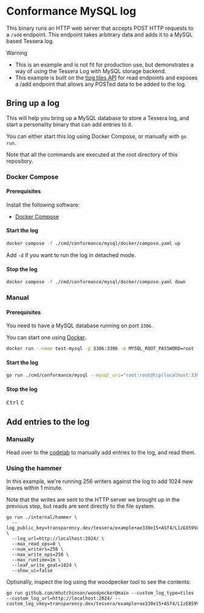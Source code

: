 # Conformance MySQL log

This binary runs an HTTP web server that accepts POST HTTP requests to a `/add` endpoint.
This endpoint takes arbitrary data and adds it to a MySQL based Tessera log.

> [!WARNING]
> - This is an example and is not fit for production use, but demonstrates a way of using the Tessera Log with MySQL storage backend.
> - This example is built on the [tlog tiles API](https://c2sp.org/tlog-tiles) for read endpoints and exposes a /add endpoint that allows any POSTed data to be added to the log.

## Bring up a log

This will help you bring up a MySQL database to store a Tessera log, and start a personality
binary that can add entries to it.

You can either start this log using Docker Compose, or manually with `go run`.

Note that all the commands are executed at the root directory of this repository.

### Docker Compose

#### Prerequisites

Install the following software:
 - [Docker Compose](https://docs.docker.com/compose/install/)

#### Start the log

```sh
docker compose -f ./cmd/conformance/mysql/docker/compose.yaml up
```

Add `-d` if you want to run the log in detached mode.

#### Stop the log

```sh
docker compose -f ./cmd/conformance/mysql/docker/compose.yaml down
```

### Manual 

#### Prerequisites

You need to have a MySQL database running on port `3306`.

You can start one using [Docker](https://docs.docker.com/engine/install/).

```sh
docker run --name test-mysql -p 3306:3306 -e MYSQL_ROOT_PASSWORD=root -e MYSQL_DATABASE=test_tessera -d mysql:8.4
```

#### Start the log

```sh
go run ./cmd/conformance/mysql --mysql_uri="root:root@tcp(localhost:3306)/test_tessera" --init_schema_path="./storage/mysql/schema.sql" --private_key_path="./cmd/conformance/mysql/docker/testdata/key"
```

#### Stop the log

<kbd>Ctrl</kbd> <kbd>C</kbd>

## Add entries to the log

### Manually

Head over to the [codelab](../#codelab) to manually add entries to the log, and read them.

### Using the hammer

In this example, we're running 256 writers against the log to add 1024 new leaves within 1 minute.

Note that the writes are sent to the HTTP server we brought up in the previous step, but reads are sent directly to the file system.

```shell
go run ./internal/hammer \
  --log_public_key=transparency.dev/tessera/example+ae330e15+ASf4/L1zE859VqlfQgGzKy34l91Gl8W6wfwp+vKP62DW \
  --log_url=http://localhost:2024/ \
  --max_read_ops=0 \
  --num_writers=256 \
  --max_write_ops=256 \
  --max_runtime=1m \
  --leaf_write_goal=1024 \
  --show_ui=false
```

Optionally, inspect the log using the woodpecker tool to see the contents:

```shell
go run github.com/mhutchinson/woodpecker@main --custom_log_type=tiles --custom_log_url=http://localhost:2024/ --custom_log_vkey=transparency.dev/tessera/example+ae330e15+ASf4/L1zE859VqlfQgGzKy34l91Gl8W6wfwp+vKP62DW
```
